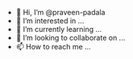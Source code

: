 - 👋 Hi, I’m @praveen-padala
- 👀 I’m interested in ...
- 🌱 I’m currently learning ...
- 💞️ I’m looking to collaborate on ...
- 📫 How to reach me ...

<!---
praveen-padala/praveen-padala is a ✨ special ✨ repository because its `README.md` (this file) appears on your GitHub profile.
You can click the Preview link to take a look at your changes.
--->
